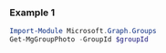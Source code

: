 ### Example 1
```powershell
Import-Module Microsoft.Graph.Groups
Get-MgGroupPhoto -GroupId $groupId
```

